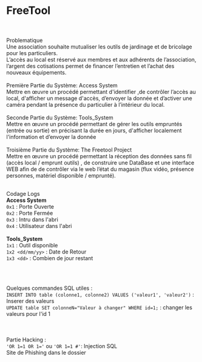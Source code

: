 # FreeTool
<br/>
<br/>
Problematique
 <br/>
Une association souhaite mutualiser les outils de jardinage et de bricolage pour les particuliers. <br/>
L’accès au local est réservé aux membres et aux adhérents de l’association, l’argent des cotisations permet de financer l’entretien et l’achat des nouveaux équipements.<br/>
<br/>
Première Partie du Système: Access System<br/>
Mettre en œuvre un procédé permettant d'identifier ,de contrôler l’accès au local, d'afficher un message d'accès, d’envoyer la donnée et d’activer une caméra pendant la présence du particulier à l’intérieur du local.<br/>
<br/>
Seconde Partie du Système: Tools_System <br/>
Mettre en œuvre un procédé permettant de gérer les outils empruntés (entrée ou sortie) en précisant la durée en jours, d'afficher localement l'information et d’envoyer la donnée <br/>
<br/>
Troisième Partie du Système: The Freetool Project <br/>
Mettre en œuvre un procédé permettant la réception des données sans fil (accès local / emprunt  outils) , de construire une DataBase et une interface WEB afin de de contrôler via le web l’état du magasin (flux  vidéo, présence personnes, matériel disponible / emprunté).  <br/>
 <br/> 

Codage Logs <br/>
**Access System** <br/>
``0x1`` : Porte Ouverte <br/>
``0x2`` : Porte Fermée <br/>
``0x3`` : Intru dans l'abri <br/>
``0x4`` : Utilisateur dans l'abri <br/>
 <br/>
**Tools_System** <br/>
``1x1`` : Outil disponible <br/>
``1x2 <dd/mm/yy>`` : Date de Retour <br/>
``1x3 <dd>`` : Combien de jour restant<br/>
 <br/>
 
  <br/>
  
  Quelques commandes SQL utiles :<br/>
``INSERT INTO table (colonne1, colonne2) VALUES ('valeur1', 'valeur2')`` : Inserer des valeurs <br/>
``UPDATE table SET colonneN="Valeur à changer" WHERE id=1;`` : changer les valeurs pour l'id 1 <br/>
 <br/>
  <br/>
   <br/>
 Partie Hacking : <br/>
 ``'OR 1=1 OR 1='`` ou ``'OR 1=1 #'``: Injection SQL <br/>
Site de Phishing dans le dossier 

